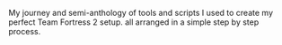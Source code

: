 My journey and semi-anthology of tools and scripts I used to create my perfect Team Fortress 2 setup.
all arranged in a simple step by step process.
